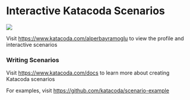# Interactive Katacoda Scenarios

[![](http://shields.katacoda.com/katacoda/alperbayramoglu/count.svg)](https://www.katacoda.com/alperbayramoglu "Get your profile on Katacoda.com")

Visit https://www.katacoda.com/alperbayramoglu to view the profile and interactive scenarios

### Writing Scenarios
Visit https://www.katacoda.com/docs to learn more about creating Katacoda scenarios

For examples, visit https://github.com/katacoda/scenario-example
